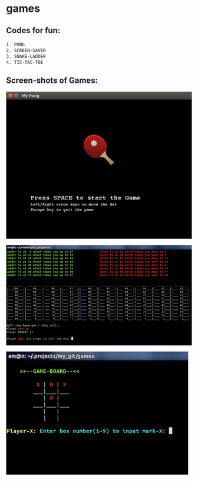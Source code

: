 # games

Codes for fun:
--------------
	1. PONG
	2. SCREEN-SAVER
	3. SNAKE-LADDER
	4. TIC-TAC-TOE


Screen-shots of Games:
----------------------
![Running app screenshot](https://github.com/aman2467/games/blob/gh-pages/images/1.png)

![Running app screenshot](https://github.com/aman2467/games/blob/gh-pages/images/2.png)

![Running app screenshot](https://github.com/aman2467/games/blob/gh-pages/images/3.png)